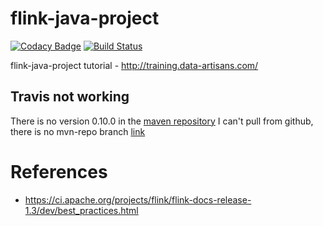 # flink-java-project

[![Codacy Badge](https://api.codacy.com/project/badge/Grade/677d859f65a64277929491b9e13b5eaa)](https://www.codacy.com/app/dinesh-dart/flink-java-project?utm_source=github.com&amp;utm_medium=referral&amp;utm_content=dineshtrivedi/flink-java-project&amp;utm_campaign=Badge_Grade)
[![Build Status](https://travis-ci.org/dineshtrivedi/flink-java-project.svg?branch=master)](https://travis-ci.org/dineshtrivedi/flink-java-project)

flink-java-project tutorial - http://training.data-artisans.com/

## Travis not working
There is no version 0.10.0 in the [maven repository](https://mvnrepository.com/artifact/com.data-artisans/flink-training-exercises)
I can't pull from github, there is no mvn-repo branch [link](https://stackoverflow.com/questions/14013644/hosting-a-maven-repository-on-github?rq=1)

# References
* https://ci.apache.org/projects/flink/flink-docs-release-1.3/dev/best_practices.html